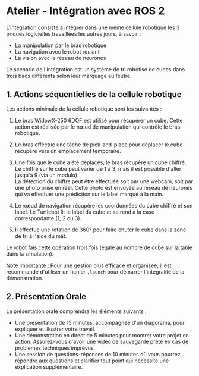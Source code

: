 # Atelier - Intégration avec ROS 2

L'intégration consiste à intégrer dans une même cellule robotique les 3 briques logicielles travaillées les autres jours, à savoir :

* La manipulation par le bras robotique
* La navigation avec le robot roulant
* La vision avec le réseau de neurones

Le scenario de l'intégration est un système de tri robotisé de cubes dans trois bacs différents selon leur marquage au feutre.


## 1. Actions séquentielles de la cellule robotique

Les actions minimale de la cellule robotique sont les suivantes :

1. Le bras WidowX-250 6DOF est utilisé pour récupérer un cube. Cette action est réalisée par le nœud de manipulation qui contrôle le bras robotique.
2. Le bras effectue une tâche de pick-and-place pour déplacer le cube récupéré vers un emplacement temporaire.

3. Une fois que le cube a été déplacés, le bras récupère un cube chiffré. Le chiffre sur le cube peut varier de 1 à 3, mais il est possible d'aller jusqu'à 9 (via un modulo).  
La détection du chiffre peut être effectuée soit par une webcam, soit par une photo prise en réel.  Cette photo est envoyée au réseau de neurones qui va effectuer une prédiction sur le label marqué à la main.

4. Le nœud de navigation récupère les coordonnées du cube chiffré et son label. Le Turtlebot lit le label du cube et se rend à la case correspondante (1, 2 ou 3). 

5. Il effectue une rotation de 360° pour faire chuter le cube dans la zone de tri à l'aide du mât.

Le robot fais cette opération trois fois (égale au nombre de cube sur la table dans la simulation).

<u>Note importante :</u> Pour une gestion plus efficace et organisée, il est recommandé d'utiliser un fichier `.launch` pour démarrer l'intégralité de la démonstration.

## 2. Présentation Orale

La présentation orale comprendra les éléments suivants :
- Une présentation de 15 minutes, accompagnée d'un diaporama, pour expliquer et illustrer votre travail.
- Une démonstration en direct de 5 minutes pour montrer votre projet en action. Assurez-vous d'avoir une vidéo de sauvegarde prête en cas de problèmes techniques imprévus.
- Une session de questions-réponses de 10 minutes où vous pourrez répondre aux questions et clarifier tout point qui nécessite une explication supplémentaire.



